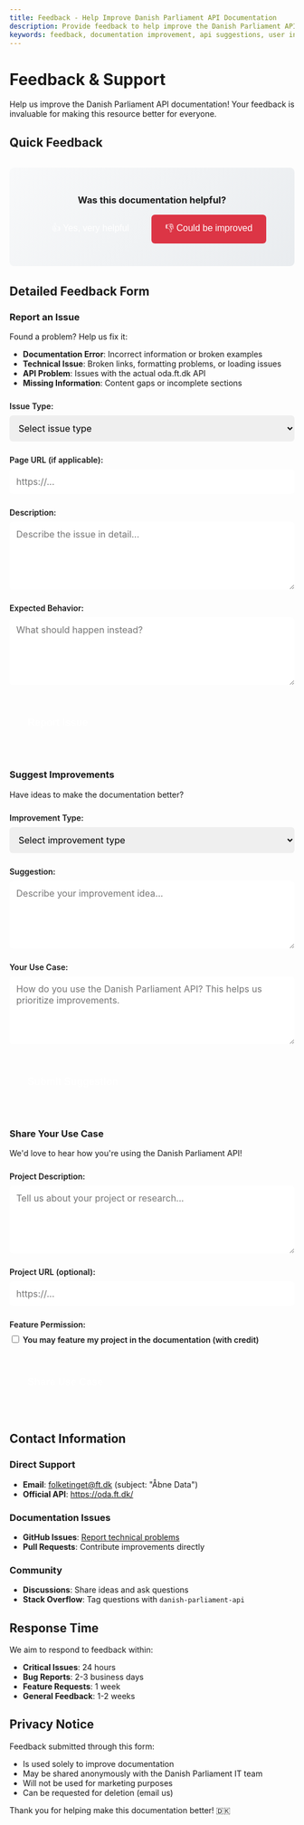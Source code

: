 ```yaml
---
title: Feedback - Help Improve Danish Parliament API Documentation
description: Provide feedback to help improve the Danish Parliament API documentation. Report issues, suggest improvements, or share your use cases.
keywords: feedback, documentation improvement, api suggestions, user input
---
```


# Feedback & Support

Help us improve the Danish Parliament API documentation! Your feedback is invaluable for making this resource better for everyone.

## Quick Feedback

<div class="feedback-widget">
  <h3>Was this documentation helpful?</h3>
  <div class="feedback-buttons">
    <button class="feedback-btn positive" onclick="submitQuickFeedback('positive')">
      👍 Yes, very helpful
    </button>
    <button class="feedback-btn negative" onclick="submitQuickFeedback('negative')">
      👎 Could be improved
    </button>
  </div>
  <div id="feedback-followup" style="display: none;">
    <textarea id="feedback-details" placeholder="Tell us more about what could be improved..."></textarea>
    <button onclick="submitDetailedFeedback()">Submit Feedback</button>
  </div>
  <div id="feedback-thanks" style="display: none;">
    <p>Thank you for your feedback! 🙏</p>
  </div>
</div>

## Detailed Feedback Form

### Report an Issue

Found a problem? Help us fix it:

- **Documentation Error**: Incorrect information or broken examples
- **Technical Issue**: Broken links, formatting problems, or loading issues  
- **API Problem**: Issues with the actual oda.ft.dk API
- **Missing Information**: Content gaps or incomplete sections

<div class="form-group">
  <label for="issue-type">Issue Type:</label>
  <select id="issue-type">
    <option value="">Select issue type</option>
    <option value="documentation-error">Documentation Error</option>
    <option value="technical-issue">Technical Issue</option>
    <option value="api-problem">API Problem</option>
    <option value="missing-info">Missing Information</option>
    <option value="other">Other</option>
  </select>
</div>

<div class="form-group">
  <label for="page-url">Page URL (if applicable):</label>
  <input type="url" id="page-url" placeholder="https://...">
</div>

<div class="form-group">
  <label for="issue-description">Description:</label>
  <textarea id="issue-description" placeholder="Describe the issue in detail..."></textarea>
</div>

<div class="form-group">
  <label for="expected-behavior">Expected Behavior:</label>
  <textarea id="expected-behavior" placeholder="What should happen instead?"></textarea>
</div>

<button onclick="submitIssueReport()" class="submit-btn">Report Issue</button>

### Suggest Improvements

Have ideas to make the documentation better?

<div class="form-group">
  <label for="improvement-type">Improvement Type:</label>
  <select id="improvement-type">
    <option value="">Select improvement type</option>
    <option value="new-content">New Content/Examples</option>
    <option value="better-explanation">Better Explanations</option>
    <option value="navigation">Navigation/Structure</option>
    <option value="design">Design/Usability</option>
    <option value="performance">Performance</option>
    <option value="mobile">Mobile Experience</option>
  </select>
</div>

<div class="form-group">
  <label for="improvement-description">Suggestion:</label>
  <textarea id="improvement-description" placeholder="Describe your improvement idea..."></textarea>
</div>

<div class="form-group">
  <label for="use-case">Your Use Case:</label>
  <textarea id="use-case" placeholder="How do you use the Danish Parliament API? This helps us prioritize improvements."></textarea>
</div>

<button onclick="submitImprovement()" class="submit-btn">Submit Suggestion</button>

### Share Your Use Case

We'd love to hear how you're using the Danish Parliament API!

<div class="form-group">
  <label for="project-description">Project Description:</label>
  <textarea id="project-description" placeholder="Tell us about your project or research..."></textarea>
</div>

<div class="form-group">
  <label for="project-url">Project URL (optional):</label>
  <input type="url" id="project-url" placeholder="https://...">
</div>

<div class="form-group">
  <label for="featured">Feature Permission:</label>
  <label class="checkbox-label">
    <input type="checkbox" id="featured">
    You may feature my project in the documentation (with credit)
  </label>
</div>

<button onclick="submitUseCase()" class="submit-btn">Share Use Case</button>

## Contact Information

### Direct Support
- **Email**: folketinget@ft.dk (subject: "Åbne Data")
- **Official API**: https://oda.ft.dk/

### Documentation Issues
- **GitHub Issues**: [Report technical problems](https://github.com/yourusername/ft/issues/new)
- **Pull Requests**: Contribute improvements directly

### Community
- **Discussions**: Share ideas and ask questions
- **Stack Overflow**: Tag questions with `danish-parliament-api`

## Response Time

We aim to respond to feedback within:
- **Critical Issues**: 24 hours
- **Bug Reports**: 2-3 business days  
- **Feature Requests**: 1 week
- **General Feedback**: 1-2 weeks

## Privacy Notice

Feedback submitted through this form:
- Is used solely to improve documentation
- May be shared anonymously with the Danish Parliament IT team
- Will not be used for marketing purposes
- Can be requested for deletion (email us)

Thank you for helping make this documentation better! 🇩🇰

<script>
function submitQuickFeedback(type) {
  // Track feedback in analytics
  if (typeof trackEvent !== 'undefined') {
    trackEvent('Feedback', 'quick_feedback', type, 1);
  }
  
  if (type === 'negative') {
    document.getElementById('feedback-followup').style.display = 'block';
  } else {
    document.getElementById('feedback-thanks').style.display = 'block';
    document.querySelector('.feedback-buttons').style.display = 'none';
  }
}

function submitDetailedFeedback() {
  const details = document.getElementById('feedback-details').value;
  
  if (typeof trackEvent !== 'undefined') {
    trackEvent('Feedback', 'detailed_feedback', 'negative_with_details', details.length);
  }
  
  // Here you would normally send to your feedback collection service
  console.log('Detailed feedback:', details);
  
  document.getElementById('feedback-followup').style.display = 'none';
  document.getElementById('feedback-thanks').style.display = 'block';
}

function submitIssueReport() {
  const issueType = document.getElementById('issue-type').value;
  const pageUrl = document.getElementById('page-url').value;
  const description = document.getElementById('issue-description').value;
  const expected = document.getElementById('expected-behavior').value;
  
  if (!issueType || !description) {
    alert('Please fill in the required fields (Issue Type and Description)');
    return;
  }
  
  if (typeof trackEvent !== 'undefined') {
    trackEvent('Feedback', 'issue_report', issueType, 1);
  }
  
  const issueData = {
    type: issueType,
    page: pageUrl,
    description: description,
    expected: expected,
    timestamp: new Date().toISOString(),
    userAgent: navigator.userAgent
  };
  
  // Here you would send to your issue tracking system
  console.log('Issue reported:', issueData);
  
  alert('Thank you for reporting this issue! We\'ll investigate and respond via the documentation updates.');
  
  // Clear form
  document.getElementById('issue-type').value = '';
  document.getElementById('page-url').value = '';
  document.getElementById('issue-description').value = '';
  document.getElementById('expected-behavior').value = '';
}

function submitImprovement() {
  const type = document.getElementById('improvement-type').value;
  const description = document.getElementById('improvement-description').value;
  const useCase = document.getElementById('use-case').value;
  
  if (!type || !description) {
    alert('Please fill in the required fields (Improvement Type and Suggestion)');
    return;
  }
  
  if (typeof trackEvent !== 'undefined') {
    trackEvent('Feedback', 'improvement_suggestion', type, 1);
  }
  
  const suggestionData = {
    type: type,
    description: description,
    useCase: useCase,
    timestamp: new Date().toISOString()
  };
  
  console.log('Improvement suggested:', suggestionData);
  
  alert('Thank you for your suggestion! We\'ll consider it for future documentation updates.');
  
  // Clear form
  document.getElementById('improvement-type').value = '';
  document.getElementById('improvement-description').value = '';
  document.getElementById('use-case').value = '';
}

function submitUseCase() {
  const description = document.getElementById('project-description').value;
  const url = document.getElementById('project-url').value;
  const featured = document.getElementById('featured').checked;
  
  if (!description) {
    alert('Please describe your project');
    return;
  }
  
  if (typeof trackEvent !== 'undefined') {
    trackEvent('Feedback', 'use_case_shared', featured ? 'featured_allowed' : 'private', 1);
  }
  
  const useCaseData = {
    description: description,
    url: url,
    featured: featured,
    timestamp: new Date().toISOString()
  };
  
  console.log('Use case shared:', useCaseData);
  
  alert('Thank you for sharing your use case! This helps us understand how the API is being used.');
  
  // Clear form
  document.getElementById('project-description').value = '';
  document.getElementById('project-url').value = '';
  document.getElementById('featured').checked = false;
}
</script>

<style>
.feedback-widget {
  background: linear-gradient(135deg, #f8f9fa 0%, #e9ecef 100%);
  border: 2px solid var(--md-primary-fg-color);
  border-radius: 8px;
  padding: 1.5rem;
  margin: 2rem 0;
  text-align: center;
}

.feedback-buttons {
  display: flex;
  gap: 1rem;
  justify-content: center;
  margin: 1rem 0;
}

.feedback-btn {
  background: var(--md-primary-fg-color);
  color: white;
  border: none;
  padding: 0.75rem 1.5rem;
  border-radius: 6px;
  cursor: pointer;
  font-size: 1rem;
  transition: all 0.2s;
}

.feedback-btn:hover {
  background: var(--md-primary-fg-color--dark);
  transform: translateY(-2px);
}

.feedback-btn.negative {
  background: #dc3545;
}

.feedback-btn.negative:hover {
  background: #c82333;
}

.form-group {
  margin: 1.5rem 0;
}

.form-group label {
  display: block;
  font-weight: 600;
  color: var(--md-primary-fg-color);
  margin-bottom: 0.5rem;
}

.form-group input,
.form-group select,
.form-group textarea {
  width: 100%;
  padding: 0.75rem;
  border: 2px solid var(--md-default-fg-color--lightest);
  border-radius: 6px;
  font-family: inherit;
  font-size: 1rem;
  transition: border-color 0.2s;
}

.form-group input:focus,
.form-group select:focus,
.form-group textarea:focus {
  outline: none;
  border-color: var(--md-primary-fg-color);
}

.form-group textarea {
  min-height: 120px;
  resize: vertical;
}

.checkbox-label {
  display: flex;
  align-items: center;
  gap: 0.5rem;
  font-weight: normal;
  cursor: pointer;
}

.checkbox-label input[type="checkbox"] {
  width: auto;
}

.submit-btn {
  background: var(--md-primary-fg-color);
  color: white;
  border: none;
  padding: 1rem 2rem;
  border-radius: 6px;
  cursor: pointer;
  font-size: 1.1rem;
  font-weight: 600;
  transition: all 0.2s;
  margin: 1rem 0 2rem 0;
}

.submit-btn:hover {
  background: var(--md-primary-fg-color--dark);
  transform: translateY(-2px);
  box-shadow: 0 4px 12px rgba(198, 12, 48, 0.3);
}

#feedback-followup textarea {
  width: 100%;
  margin: 1rem 0 0.5rem 0;
  padding: 0.75rem;
  border-radius: 6px;
  border: 2px solid var(--md-default-fg-color--lightest);
  min-height: 100px;
}

#feedback-thanks {
  color: var(--api-success-color);
  font-weight: 600;
  font-size: 1.1rem;
}

@media screen and (max-width: 768px) {
  .feedback-buttons {
    flex-direction: column;
  }
  
  .feedback-btn {
    font-size: 0.9rem;
    padding: 0.6rem 1rem;
  }
}
</style>